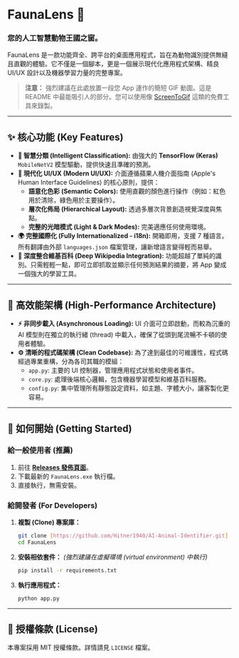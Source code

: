 # FaunaLens 🐾

### 您的人工智慧動物王國之窗。

[](https://www.python.org/downloads/release/python-3110/)
[](https://opensource.org/licenses/MIT)
[](https://www.google.com/search?q=https://github.com/Hitner1940/AI-Animal-Identifier/releases/latest)

FaunaLens 是一款功能齊全、跨平台的桌面應用程式，旨在為動物識別提供無縫且直觀的體驗。它不僅是一個腳本，更是一個展示現代化應用程式架構、精良 UI/UX 設計以及機器學習力量的完整專案。

> **注意：** 強烈建議在此處放置一段您 App 運作的簡短 GIF 動圖。這是 README 中最能吸引人的部分。您可以使用像 [ScreenToGif](https://www.screentogif.com/) 這類的免費工具來錄製。

-----

## ✨ 核心功能 (Key Features)

  * **🧠 智慧分類 (Intelligent Classification):** 由強大的 **TensorFlow (Keras)** `MobileNetV2` 模型驅動，提供快速且準確的預測。
  * **🎨 現代化 UI/UX (Modern UI/UX):** 介面遵循蘋果人機介面指南 (Apple's Human Interface Guidelines) 的核心原則，提供：
      * **語意化色彩 (Semantic Colors):** 使用直觀的顏色進行操作（例如：紅色用於清除，綠色用於主要操作）。
      * **層次化佈局 (Hierarchical Layout):** 透過多層次背景創造視覺深度與焦點。
      * **完整的光暗模式 (Light & Dark Modes):** 完美適應任何使用環境。
  * **🌍 完整國際化 (Fully Internationalized - i18n):** 開箱即用，支援 7 種語言。所有翻譯由外部 `languages.json` 檔案管理，讓新增語言變得輕而易舉。
  * **🔗 深度整合維基百科 (Deep Wikipedia Integration):** 功能超越了單純的識別。只需輕輕一點，即可立即抓取並顯示任何預測結果的摘要，將 App 變成一個強大的學習工具。

-----

## 🚀 高效能架構 (High-Performance Architecture)

  * **⚡ 非同步載入 (Asynchronous Loading):** UI 介面可立即啟動，而較為沉重的 AI 模型則在獨立的執行緒 (thread) 中載入，確保了從頭到尾流暢不卡頓的使用者體驗。
  * **⚙️ 清晰的程式碼架構 (Clean Codebase):** 為了達到最佳的可維護性，程式碼經過專業重構，分為各司其職的模組：
      * `app.py`: 主要的 UI 控制器，管理應用程式狀態和使用者事件。
      * `core.py`: 處理後端核心邏輯，包含機器學習模型和維基百科服務。
      * `config.py`: 集中管理所有靜態設定資料，如主題、字體大小，讓客製化更容易。

-----

## 🚀 如何開始 (Getting Started)

### 給一般使用者 (推薦)

1.  前往 [**Releases 發佈頁面**](https://www.google.com/search?q=https://github.com/Hitner1940/AI-Animal-Identifier/releases)。
2.  下載最新的 `FaunaLens.exe` 執行檔。
3.  直接執行，無需安裝。

### 給開發者 (For Developers)

1.  **複製 (Clone) 專案庫：**
    ```bash
    git clone [https://github.com/Hitner1940/AI-Animal-Identifier.git]
    cd FaunaLens
    ```
2.  **安裝相依套件：**
    *(強烈建議在虛擬環境 (virtual environment) 中執行)*
    ```bash
    pip install -r requirements.txt
    ```
3.  **執行應用程式：**
    ```bash
    python app.py
    ```

-----

## 📜 授權條款 (License)

本專案採用 MIT 授權條款。詳情請見 `LICENSE` 檔案。

